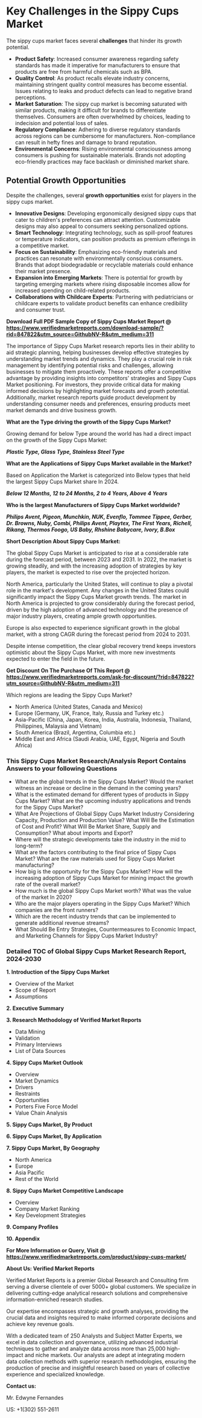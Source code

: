 <p class="">  <h1>Key Challenges in the Sippy Cups Market</h1>  <p>    The sippy cups market faces several <strong>challenges</strong> that hinder its growth potential.   </p>  <ul>    <li>      <strong>Product Safety</strong>: Increased consumer awareness regarding safety standards has made it imperative for manufacturers to ensure that products are free from harmful chemicals such as BPA.     </li>    <li>      <strong>Quality Control</strong>: As product recalls elevate industry concerns, maintaining stringent quality control measures has become essential. Issues relating to leaks and product defects can lead to negative brand perceptions.    </li>    <li>      <strong>Market Saturation</strong>: The sippy cup market is becoming saturated with similar products, making it difficult for brands to differentiate themselves. Consumers are often overwhelmed by choices, leading to indecision and potential loss of sales.    </li>    <li>      <strong>Regulatory Compliance</strong>: Adhering to diverse regulatory standards across regions can be cumbersome for manufacturers. Non-compliance can result in hefty fines and damage to brand reputation.    </li>    <li>      <strong>Environmental Concerns</strong>: Rising environmental consciousness among consumers is pushing for sustainable materials. Brands not adopting eco-friendly practices may face backlash or diminished market share.    </li>  </ul>    <h2>Potential Growth Opportunities</h2>  <p>    Despite the challenges, several <strong>growth opportunities</strong> exist for players in the sippy cups market.  </p>  <ul>    <li>      <strong>Innovative Designs</strong>: Developing ergonomically designed sippy cups that cater to children's preferences can attract attention. Customizable designs may also appeal to consumers seeking personalized options.    </li>    <li>      <strong>Smart Technology</strong>: Integrating technology, such as spill-proof features or temperature indicators, can position products as premium offerings in a competitive market.    </li>    <li>      <strong>Focus on Sustainability</strong>: Emphasizing eco-friendly materials and practices can resonate with environmentally conscious consumers. Brands that adopt biodegradable or recyclable materials could enhance their market presence.    </li>    <li>      <strong>Expansion into Emerging Markets</strong>: There is potential for growth by targeting emerging markets where rising disposable incomes allow for increased spending on child-related products.    </li>    <li>      <strong>Collaborations with Childcare Experts</strong>: Partnering with pediatricians or childcare experts to validate product benefits can enhance credibility and consumer trust.    </li>  </ul></p><p class=""><strong>Download Full PDF Sample Copy of Sippy Cups Market Report @ <a href="https://www.verifiedmarketreports.com/download-sample/?rid=847822&utm_source=GithubNV-R&utm_medium=311" target="_blank">https://www.verifiedmarketreports.com/download-sample/?rid=847822&utm_source=GithubNV-R&utm_medium=311</a></strong></p><p>The importance of&nbsp;Sippy Cups Market research reports lies in their ability to aid strategic planning, helping businesses develop effective strategies by understanding market trends and dynamics. They play a crucial role in risk management by identifying potential risks and challenges, allowing businesses to mitigate them proactively. These reports offer a competitive advantage by providing insights into competitors' strategies and Sippy Cups Market positioning. For investors, they provide critical data for making informed decisions by highlighting market forecasts and growth potential. Additionally, market research reports guide product development by understanding consumer needs and preferences, ensuring products meet market demands and drive business growth.</p><p><strong>What are the&nbsp;Type driving the growth of the Sippy Cups Market?</strong></p><p id="" class="">Growing demand for below Type around the world has had a direct impact on the growth of the Sippy Cups Market:</p><p class=""><em><strong>Plastic Type, Glass Type, Stainless Steel Type</strong></em></p><p class=""><strong>What are the&nbsp;Applications&nbsp;of Sippy Cups Market available in the Market?</strong></p><p id="" class="">Based on Application the Market is categorized into Below types that held the largest Sippy Cups Market share In 2024.</p><p class=""><em><strong>Below 12 Months, 12 to 24 Months, 2 to 4 Years, Above 4 Years</strong></em></p><p class=""><strong>Who is the largest Manufacturers of Sippy Cups Market worldwide?</strong></p><p><em><strong>Philips Avent, Pigeon, Munchkin, NUK, Evenflo, Tommee Tippee, Gerber, Dr. Browns, Nuby, Combi, Philips Avent, Playtex, The First Years, Richell, Rikang, Thermos Foogo, US Baby, Rhshine Babycare, Ivory, B.Box</strong></em></p><p id="" class=""><strong>Short Description About Sippy Cups Market:</strong></p><p>The global Sippy Cups Market is anticipated to rise at a considerable rate during the forecast period, between 2023 and 2031. In 2022, the market is growing steadily, and with the increasing adoption of strategies by key players, the market is expected to rise over the projected horizon.</p><p>North America, particularly the United States, will continue to play a pivotal role in the market's development. Any changes in the United States could significantly impact the Sippy Cups Market growth trends. The market in North America is projected to grow considerably during the forecast period, driven by the high adoption of advanced technology and the presence of major industry players, creating ample growth opportunities.</p><p>Europe is also expected to experience significant growth in the global market, with a strong CAGR during the forecast period from 2024 to 2031.</p><p>Despite intense competition, the clear global recovery trend keeps investors optimistic about the Sippy Cups Market, with more new investments expected to enter the field in the future.</p><p id="" class=""><strong>Get Discount On The Purchase Of This Report @ <a href="https://www.verifiedmarketreports.com/ask-for-discount/?rid=847822?utm_source=GithubNV-R&utm_medium=311" target="_blank">https://www.verifiedmarketreports.com/ask-for-discount/?rid=847822?utm_source=GithubNV-R&utm_medium=311</a></strong></p><p class="">Which regions are leading the Sippy Cups Market?</p><ul><li>North America (United States, Canada and Mexico)</li><li>Europe (Germany, UK, France, Italy, Russia and Turkey etc.)</li><li>Asia-Pacific (China, Japan, Korea, India, Australia, Indonesia, Thailand, Philippines, Malaysia and Vietnam)</li><li>South America (Brazil, Argentina, Columbia etc.)</li><li>Middle East and Africa (Saudi Arabia, UAE, Egypt, Nigeria and South Africa)</li></ul><h3 id="" class="">This Sippy Cups Market Research/Analysis Report Contains Answers to your following Questions</h3><ul><li>What are the global trends in the Sippy Cups Market? Would the market witness an increase or decline in the demand in the coming years?</li><li>What is the estimated demand for different types of products in Sippy Cups Market? What are the upcoming industry applications and trends for the Sippy Cups Market?</li><li>What Are Projections of Global Sippy Cups Market Industry Considering Capacity, Production and Production Value? What Will Be the Estimation of Cost and Profit? What Will Be Market Share, Supply and Consumption? What about imports and Export?</li><li>Where will the strategic developments take the industry in the mid to long-term?</li><li>What are the factors contributing to the final price of Sippy Cups Market? What are the raw materials used for Sippy Cups Market manufacturing?</li><li>How big is the opportunity for the Sippy Cups Market? How will the increasing adoption of Sippy Cups Market for mining impact the growth rate of the overall market?</li><li>How much is the global Sippy Cups Market worth? What was the value of the market In 2020?</li><li>Who are the major players operating in the Sippy Cups Market? Which companies are the front runners?</li><li>Which are the recent industry trends that can be implemented to generate additional revenue streams?</li><li>What Should Be Entry Strategies, Countermeasures to Economic Impact, and Marketing Channels for Sippy Cups Market Industry?</li></ul><h3 id="" class="">Detailed TOC of Global Sippy Cups Market Research Report, 2024-2030</h3><p id="" class=""><strong>1. Introduction of the Sippy Cups Market</strong></p><ul><li>Overview of the Market</li><li>Scope of Report</li><li>Assumptions</li></ul><p id="" class=""><strong>2. Executive Summary</strong></p><p id="" class=""><strong>3. Research Methodology of Verified Market Reports</strong></p><ul><li>Data Mining</li><li>Validation</li><li>Primary Interviews</li><li>List of Data Sources</li></ul><p id="" class=""><strong>4. Sippy Cups Market Outlook</strong></p><ul><li>Overview</li><li>Market Dynamics</li><li>Drivers</li><li>Restraints</li><li>Opportunities</li><li>Porters Five Force Model</li><li>Value Chain Analysis</li></ul><p id="" class=""><strong>5. Sippy Cups Market, By Product</strong></p><p id="" class=""><strong>6. Sippy Cups Market, By Application</strong></p><p id="" class=""><strong>7. Sippy Cups Market, By Geography</strong></p><ul><li>North America</li><li>Europe</li><li>Asia Pacific</li><li>Rest of the World</li></ul><p id="" class=""><strong>8. Sippy Cups Market Competitive Landscape</strong></p><ul><li>Overview</li><li>Company Market Ranking</li><li>Key Development Strategies</li></ul><p id="" class=""><strong>9. Company Profiles</strong></p><p id="" class=""><strong>10. Appendix</strong></p><p id="" class=""><strong>For More Information or Query, Visit @ <a href="https://www.verifiedmarketreports.com/product/sippy-cups-market/" target="_blank">https://www.verifiedmarketreports.com/product/sippy-cups-market/</a></strong></p><p id="" class=""><strong>About Us: Verified Market Reports</strong></p><p id="" class="">Verified Market Reports is a premier Global Research and Consulting firm serving a diverse clientele of over 5000+ global customers. We specialize in delivering cutting-edge analytical research solutions and comprehensive information-enriched research studies.</p><p id="" class="">Our expertise encompasses strategic and growth analyses, providing the crucial data and insights required to make informed corporate decisions and achieve key revenue goals.</p><p id="" class="">With a dedicated team of 250 Analysts and Subject Matter Experts, we excel in data collection and governance, utilizing advanced industrial techniques to gather and analyze data across more than 25,000 high-impact and niche markets. Our analysts are adept at integrating modern data collection methods with superior research methodologies, ensuring the production of precise and insightful research based on years of collective experience and specialized knowledge.</p><p id="" class=""><strong>Contact us:</strong></p><p id="" class="">Mr. Edwyne Fernandes</p><p id="" class="">US: +1(302) 551-2611</p>
